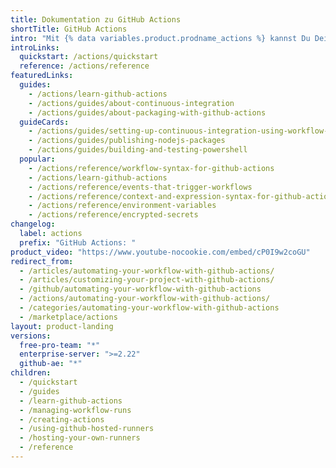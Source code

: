 ```yaml
---
title: Dokumentation zu GitHub Actions
shortTitle: GitHub Actions
intro: "Mit {% data variables.product.prodname_actions %} kannst Du Deine Softwareentwicklungs-Workflows direkt in Ihrem Repository automatisieren, anpassen und ausführen. Du kannst Actions entdecken, erstellen und weitergeben, um beliebige Aufträge (einschließlich CI/CD) auszuführen. Du kannst auch Actions in einem vollständig angepassten Workflow kombinieren."
introLinks:
  quickstart: /actions/quickstart
  reference: /actions/reference
featuredLinks:
  guides:
    - /actions/learn-github-actions
    - /actions/guides/about-continuous-integration
    - /actions/guides/about-packaging-with-github-actions
  guideCards:
    - /actions/guides/setting-up-continuous-integration-using-workflow-templates
    - /actions/guides/publishing-nodejs-packages
    - /actions/guides/building-and-testing-powershell
  popular:
    - /actions/reference/workflow-syntax-for-github-actions
    - /actions/learn-github-actions
    - /actions/reference/events-that-trigger-workflows
    - /actions/reference/context-and-expression-syntax-for-github-actions
    - /actions/reference/environment-variables
    - /actions/reference/encrypted-secrets
changelog:
  label: actions
  prefix: "GitHub Actions: "
product_video: "https://www.youtube-nocookie.com/embed/cP0I9w2coGU"
redirect_from:
  - /articles/automating-your-workflow-with-github-actions/
  - /articles/customizing-your-project-with-github-actions/
  - /github/automating-your-workflow-with-github-actions
  - /actions/automating-your-workflow-with-github-actions/
  - /categories/automating-your-workflow-with-github-actions
  - /marketplace/actions
layout: product-landing
versions:
  free-pro-team: "*"
  enterprise-server: ">=2.22"
  github-ae: "*"
children:
  - /quickstart
  - /guides
  - /learn-github-actions
  - /managing-workflow-runs
  - /creating-actions
  - /using-github-hosted-runners
  - /hosting-your-own-runners
  - /reference
---
```

